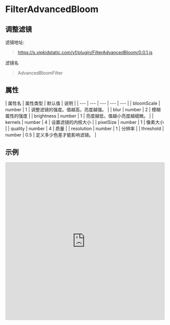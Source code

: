 # FilterAdvancedBloom

## 调整滤镜
滤镜地址:
> https://s.vipkidstatic.com/vf/plugin/FilterAdvancedBloom/0.0.1.js

滤镜名
> AdvancedBloomFilter 

## 属性

| 属性名 | 属性类型 | 默认值 | 说明 |
| --- | --- | --- | --- | --- |
| bloomScale | number | 1 | 调整滤镜的强度。值越高，亮度越强。 |
| blur | number | 2 | 模糊属性的强度 |
| brightness | number | 1 | 亮度越低，值越小亮度越细微。 |
| kernels | number | 4 | 设置滤镜的内核大小 |
| pixelSize | number | 1 | 像素大小 |
| quality | number | 4 | 质量 |
| resolution | number | 1 | 分辨率 |
| threshold | number | 0.5 | 定义多少色差才能影响滤镜。 |


## 示例

<iframe
     src="https://codesandbox.io/embed/advancedbloomfilter-p4605?fontsize=14&hidenavigation=1&module=%2Fsrc%2Fcomponents.ts&theme=dark"
     style="width:100%; height:500px; border:0; border-radius: 4px; overflow:hidden;"
     title="advancedbloomfilter"
     allow="accelerometer; ambient-light-sensor; camera; encrypted-media; geolocation; gyroscope; hid; microphone; midi; payment; usb; vr"
     sandbox="allow-forms allow-modals allow-popups allow-presentation allow-same-origin allow-scripts"
   ></iframe>